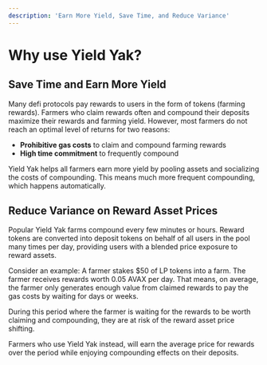 ```yaml
---
description: 'Earn More Yield, Save Time, and Reduce Variance'
---
```


# Why use Yield Yak?

## Save Time and Earn More Yield

Many defi protocols pay rewards to users in the form of tokens \(farming rewards\). Farmers who claim rewards often and compound their deposits maximize their rewards and farming yield. However, most farmers do not reach an optimal level of returns for two reasons:

* **Prohibitive gas costs** to claim and compound farming rewards
* **High time commitment** to frequently compound

Yield Yak helps all farmers earn more yield by pooling assets and socializing the costs of compounding. This means much more frequent compounding, which happens automatically.

## Reduce Variance on Reward Asset Prices

Popular Yield Yak farms compound every few minutes or hours. Reward tokens are converted into deposit tokens on behalf of all users in the pool many times per day, providing users with a blended price exposure to reward assets.

Consider an example: A farmer stakes $50 of LP tokens into a farm. The farmer receives rewards worth 0.05 AVAX per day. That means, on average, the farmer only generates enough value from claimed rewards to pay the gas costs by waiting for days or weeks.

During this period where the farmer is waiting for the rewards to be worth claiming and compounding, they are at risk of the reward asset price shifting.

Farmers who use Yield Yak instead, will earn the average price for rewards over the period while enjoying compounding effects on their deposits.



